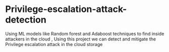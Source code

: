 # Privilege-escalation-attack-detection
Using ML models like Random forest and Adaboost techniques to find inside attackers in the cloud , Using this project we can detect and mitigate the Privilege escalation attack in the cloud storage
